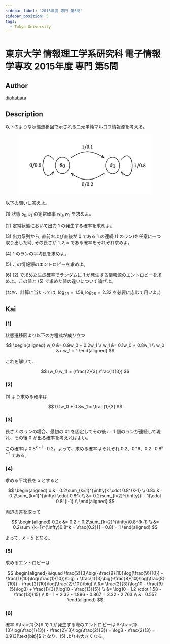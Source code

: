 ```yaml
---
sidebar_label: "2015年度 専門 第5問"
sidebar_position: 5
tags:
  - Tokyo-University
---
```

# 東京大学 情報理工学系研究科 電子情報学専攻 2015年度 専門 第5問

## **Author**
[diohabara](https://github.com/diohabara/open_inshi)

## **Description**
以下のような状態遷移図で示される二元単純マルコフ情報源を考える。

<figure style="text-align:center;">
  <img src="https://raw.githubusercontent.com/Myyura/the_kai_project_assets/main/kakomonn/tokyo_university/IST/denshi_2015_5_p1.png" width="500" height="190" alt=""/>
</figure>

以下の問いに答えよ。

(1) 状態 $s_0,s_1$ の定常確率 $w_0,w_1$ を求めよ。

(2) 定常状態において出力 $1$ の発生する確率を求めよ。

(3) 出力系列から, 直前および直後が $0$ である $1$ の連続 ($1$ のラン)を任意に一つ取り出した時, その長さが $1,2,k$ である確率をそれぞれ求めよ。

(4) $1$ のランの平均長を求めよ。

(5) この情報源のエントロピーを求めよ。

(6) (2) で求めた生成確率でランダムに $1$ が発生する情報源のエントロピーを求めよ。この値と (5) で求めた値の違いについて論ぜよ。

(なお、計算に当たっては, $\log_23 = 1.58 ,\log_25 = 2.32$ を必要に応じて用いよ。)

## **Kai**
### (1)
状態遷移図より以下の方程式が成り立つ

$$
\begin{aligned}
w_0 &= 0.9w_0 + 0.2w_1 \\
w_1 &= 0.1w_0 + 0.8w_1 \\
w_0 &+ w_1 = 1
\end{aligned}
$$

これを解いて、

$$
(w_0,w_1) = (\frac{2}{3},\frac{1}{3})
$$

### (2)
(1) より求める確率は

$$
0.1w_0 + 0.8w_1 = \frac{1}{3}
$$

### (3)
長さ $k$ のランの場合、最初の $01$ を固定してその後 $l − 1$ 個のランが連続して現れ、その後 $0$ が出る確率を考えればよい。

この確率は $0.8^{k−1} \cdot 0.2$。よって、求める確率はそれぞれ $0.2、0.16、0.2 \cdot 0.8^{k−1}$ である。

### (4)
求める平均長を $x$ とすると

$$
\begin{aligned}
x &= 0.2\sum_{k=1}^{\infty}k \cdot 0.8^{k-1} \\
0.8x &= 0.2\sum_{k=1}^{\infty} \cdot 0.8^k \\
&= 0.2\sum_{l=2}^{\infty}(l - 1)\cdot 0.8^{l-1} \\
\end{aligned}
$$

両辺の差を取って

$$
\begin{aligned}
0.2x &= 0.2 + 0.2\sum_{k=2}^{\infty}0.8^{k-1} \\
&= 0.2\sum_{k=1}^{\infty}0.8^k = \frac{0.2}{1 - 0.8} = 1
\end{aligned}
$$

よって、$x = 5$ となる。

### (5)
求めるエントロピーは

$$
\begin{aligned}
&\quad \frac{2}{3}\big(-\frac{9}{10}\log(\frac{9}{10}) - \frac{1}{10}\log(\frac{1}{10})\big) + \frac{1}{3}\big(-\frac{8}{10}\log(\frac{8}{10}) - \frac{2}{10}\log(\frac{2}{10})\big) \\
&= \frac{2}{3}(\log10 - \frac{9}{5}\log3) + \frac{1}{3}(\log10 - \frac{13}{5}) \\
&= \log10 - 1.2 \cdot 1.58 - \frac{13}{15} \\
&= 1 + 2.32 - 1.896 - 0.867 = 3.32 - 2.763  \\
&= 0.557
\end{aligned}
$$

### (6)
確率 $\frac{1}{3}$ で $1$ が発生する際のエントロピーは $-\frac{1}{3}\log(\frac{1}{3}) - \frac{2}{3}\log(\frac{2}{3}) = \log3 - \frac{2}{3} = 0.913[\text{bit}]$ となり、(5) よりも大きくなる。